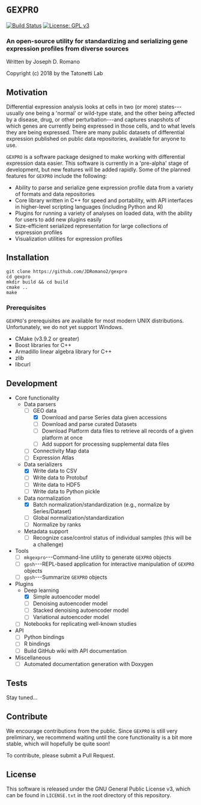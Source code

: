 # `GEXPRO`

[![Build Status](https://travis-ci.org/JDRomano2/gexpro.svg?branch=master)](https://travis-ci.org/JDRomano2/gexpro)
[![License: GPL v3](https://img.shields.io/badge/License-GPL%20v3-blue.svg)](https://www.gnu.org/licenses/gpl-3.0)

### An open-source utility for standardizing and serializing gene expression profiles from diverse sources

Written by Joseph D. Romano

Copyright (c) 2018 by the Tatonetti Lab

## Motivation

Differential expression analysis looks at cells in two (or more) states---usually one being a 'normal' or wild-type state, and the other being affected by a disease, drug, or other perturbation---and captures snapshots of which genes are currently being expressed in those cells, and to what levels they are being expressed. There are many public datasets of differential expression published on public data repositories, available for anyone to use.

`GEXPRO` is a software package designed to make working with differential expression data easier. This software is currently in a 'pre-alpha' stage of development, but new features will be added rapidly. Some of the planned features for `GEXPRO` include the following:

- Ability to parse and serialize gene expression profile data from a variety of formats and data repositories
- Core library written in C++ for speed and portability, with API interfaces in higher-level scripting languages (including Python and R)
- Plugins for running a variety of analyses on loaded data, with the ability for users to add new plugins easily
- Size-efficient serialized representation for large collections of expression profiles
- Visualization utilities for expression profiles

## Installation

```
git clone https://github.com/JDRomano2/gexpro
cd gexpro
mkdir build && cd build
cmake ..
make
```

### Prerequisites

`GEXPRO`'s prerequisites are available for most modern UNIX distributions. Unfortunately, we do not yet support Windows.

- CMake (v3.9.2 or greater)
- Boost libraries for C++
- Armadillo linear algebra library for C++
- zlib
- libcurl

## Development

- Core functionality
  - Data parsers
    - [ ] GEO data
      - [x] Download and parse Series data given accessions
      - [ ] Download and parse curated Datasets
      - [ ] Download Platform data files to retrieve all records of a given platform at once
      - [ ] Add support for processing supplemental data files
    - [ ] Connectivity Map data
    - [ ] Expression Atlas
  - Data serializers
    - [x] Write data to CSV
    - [ ] Write data to Protobuf
    - [ ] Write data to HDF5
    - [ ] Write data to Python pickle
  - Data normalization
    - [x] Batch normalization/standardization (e.g., normalize by Series/Dataset)
    - [ ] Global normalization/standardization 
    - [ ] Normalize by ranks
  - Metadata support
    - [ ] Recognize case/control status of individual samples (this will be a challenge)
- Tools
  - [ ] `mkgexpro`---Command-line utility to generate `GEXPRO` objects
  - [ ] `gpsh`---REPL-based application for interactive manipulation of `GEXPRO` objects
  - [ ] `gpsh`---Summarize `GEXPRO` objects
- Plugins
  - Deep learning
    - [x] Simple autoencoder model
    - [ ] Denoising autoencoder model
    - [ ] Stacked denoising autoencoder model
    - [ ] Variational autoencoder model
  - [ ] Notebooks for replicating well-known studies
- API
  - [ ] Python bindings
  - [ ] R bindings
  - [ ] Build GitHub wiki with API documentation
- Miscellaneous
  - [ ] Automated documentation generation with Doxygen

## Tests

Stay tuned...

## Contribute

We encourage contributions from the public. Since `GEXPRO` is still very preliminary, we recommend waiting until the core functionality is a bit more stable, which will hopefully be quite soon!

To contribute, please submit a Pull Request.

## License

This software is released under the GNU General Public License v3, which can be found in `LICENSE.txt` in the root directory of this repository.
